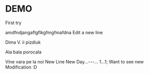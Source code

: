 # DEMO
First try

amdfndjangaflgflkgfmgfmafdna
Edit a new line

Dima V. ii pizdiuk

Ala bala porocala

Vine vara pe la noi
New Line New Day...---...
1...1;
Want to see new Modification :D
